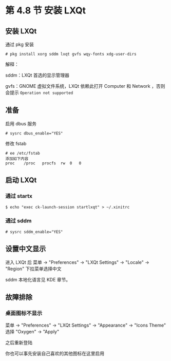 # 第 4.8 节 安装 LXQt

## 安装 LXQt

通过 pkg 安装

```shell-session
# pkg install xorg sddm lxqt gvfs wqy-fonts xdg-user-dirs
```

解释：

sddm：LXQt 首选的显示管理器

gvfs：GNOME 虚拟文件系统，LXQt 依赖此打开 Computer 和 Network ，否则会提示 `Operation not supported`

## 准备

启用 dbus 服务

```shell-session
# sysrc dbus_enable="YES"
```

修改 fstab

```shell-session
# ee /etc/fstab
添加如下内容
proc	/proc	procfs	rw	0	0
```

## 启动 LXQt

### 通过 startx

```shell-session
$ echo "exec ck-launch-session startlxqt" > ~/.xinitrc
```

### 通过 sddm

```shell-session
# sysrc sddm_enable="YES"
```

## 设置中文显示

进入 LXQt 后 菜单 -> "Preferences" -> "LXQt Settings" -> "Locale" -> "Region" 下拉菜单选择中文

sddm 本地化语言见 KDE 章节。


## 故障排除

### 桌面图标不显示

菜单 -> "Preferences" -> "LXQt Settings" -> "Appearance" -> "Icons Theme" 选择 "Oxygen" -> "Apply"

之后重新登陆

你也可以事先安装自己喜欢的其他图标在这里启用